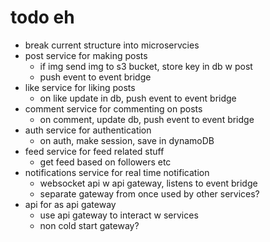 # todo eh
- break current structure into microservcies
- post service for making posts
    - if img send img to s3 bucket, store key in db w post
    - push event to event bridge
- like service for liking posts
    - on like update in db, push event to event bridge
- comment service for commenting on posts
    - on comment, update db, push event to event bridge
- auth service for authentication
    - on auth, make session, save in dynamoDB
- feed service for feed related stuff
    - get feed based on followers etc
- notifications service for real time notification
    - websocket api w api gateway, listens to event bridge
    - separate gateway from once used by other services?
- api for as api gateway
    - use api gateway to interact w services
    - non cold start gateway?


